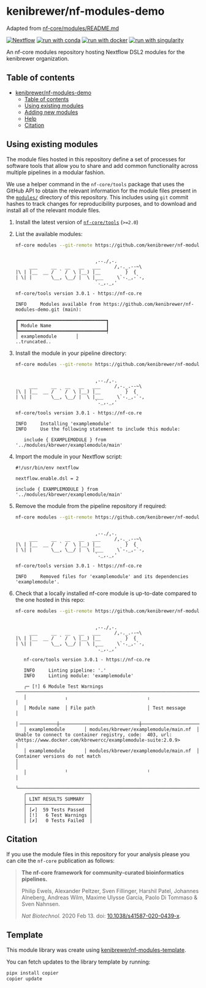 # kenibrewer/nf-modules-demo

Adapted from [nf-core/modules/README.md](https://github.com/nf-core/modules/blob/master/README.md)

[![Nextflow](https://img.shields.io/badge/nextflow%20DSL2-%E2%89%A521.10.3-23aa62.svg?labelColor=000000)](https://www.nextflow.io/)
[![run with conda](http://img.shields.io/badge/run%20with-conda-3EB049?labelColor=000000&logo=anaconda)](https://docs.conda.io/en/latest/)
[![run with docker](https://img.shields.io/badge/run%20with-docker-0db7ed?labelColor=000000&logo=docker)](https://www.docker.com/)
[![run with singularity](https://img.shields.io/badge/run%20with-singularity-1d355c.svg?labelColor=000000)](https://sylabs.io/docs/)

An nf-core modules repository hosting Nextflow DSL2 modules for the kenibrewer organization.

## Table of contents

- [kenibrewer/nf-modules-demo](#kenibrewer/nf-modules-demo)
  - [Table of contents](#table-of-contents)
  - [Using existing modules](#using-existing-modules)
  - [Adding new modules](#adding-new-modules)
  - [Help](#help)
  - [Citation](#citation)

## Using existing modules

The module files hosted in this repository define a set of processes for software tools that allow you to share and add common functionality across multiple pipelines in a modular fashion.

We use a helper command in the `nf-core/tools` package that uses the GitHub API to obtain the relevant information for the module files present in the [`modules/`](modules/) directory of this repository. This includes using `git` commit hashes to track changes for reproducibility purposes, and to download and install all of the relevant module files.

1. Install the latest version of [`nf-core/tools`](https://github.com/nf-core/tools#installation) (`>=2.0`)
2. List the available modules:

   ```bash
   nf-core modules --git-remote https://github.com/kenibrewer/nf-modules-demo.git list remote
   ```

   ```console

                                ,--./,-.
        ___     __   __   __   ___     /,-._.--~\
   |\ | |__  __ /  ` /  \ |__) |__         }  {
   | \| |       \__, \__/ |  \ |___     \`-._,-`-,
                                `._,._,'

   nf-core/tools version 3.0.1 - https://nf-co.re

   INFO     Modules available from https://github.com/kenibrewer/nf-modules-demo.git (main):

   ┏━━━━━━━━━━━━━━━━━━━━━━━━━━━━━━━━┓
   ┃ Module Name                    ┃
   ┡━━━━━━━━━━━━━━━━━━━━━━━━━━━━━━━━┩
   │ examplemodule       │
   ..truncated..
   ```

3. Install the module in your pipeline directory:

   ```bash
   nf-core modules --git-remote https://github.com/kenibrewer/nf-modules-demo.git install examplemodule
   ```

   ```console

                                ,--./,-.
        ___     __   __   __   ___     /,-._.--~\
   |\ | |__  __ /  ` /  \ |__) |__         }  {
   | \| |       \__, \__/ |  \ |___     \`-._,-`-,
                                `._,._,'

   nf-core/tools version 3.0.1 - https://nf-co.re

   INFO     Installing 'examplemodule'
   INFO     Use the following statement to include this module:

      include { EXAMPLEMODULE } from '../modules/kbrewer/examplemodule/main'
   ```

4. Import the module in your Nextflow script:

   ```nextflow
   #!/usr/bin/env nextflow

   nextflow.enable.dsl = 2

   include { EXAMPLEMODULE } from '../modules/kbrewer/examplemodule/main'
   ```

5. Remove the module from the pipeline repository if required:

   ```bash
   nf-core modules --git-remote https://github.com/kenibrewer/nf-modules-demo.git remove examplemodule
   ```

   ```console

                                ,--./,-.
        ___     __   __   __   ___     /,-._.--~\
   |\ | |__  __ /  ` /  \ |__) |__         }  {
   | \| |       \__, \__/ |  \ |___     \`-._,-`-,
                                `._,._,'

   nf-core/tools version 3.0.1 - https://nf-co.re

   INFO     Removed files for 'examplemodule' and its dependencies 'examplemodule'.
   ```

6. Check that a locally installed nf-core module is up-to-date compared to the one hosted in this repo:

   ```bash
   nf-core modules --git-remote https://github.com/kenibrewer/nf-modules-demo.git lint examplemodule
   ```

   ```console

                                ,--./,-.
        ___     __   __   __   ___     /,-._.--~\
   |\ | |__  __ /  ` /  \ |__) |__         }  {
   | \| |       \__, \__/ |  \ |___     \`-._,-`-,
                                `._,._,'

      nf-core/tools version 3.0.1 - https://nf-co.re

      INFO     Linting pipeline: '.'
      INFO     Linting module: 'examplemodule'

      ╭─ [!] 6 Module Test Warnings ──────────────────────────────────────────────────────────────────────────────────────────────────────────────────────────────────────────────────────────╮
      │              ╷                             ╷                                                                                                                                          │
      │ Module name  │ File path                   │ Test message                                                                                                                             │
      │╶─────────────┼─────────────────────────────┼─────────────────────────────────────────────────────────────────────────────────────────────────────────────────────────────────────────╴│
      │ examplemodule       │ modules/kbrewer/examplemodule/main.nf  │ Unable to connect to container registry, code:  403, url: <https://www.docker.com/kbrewercc/examplemodule-suite:2.0.9>                                │
      │ examplemodule       │ modules/kbrewer/examplemodule/main.nf  │ Container versions do not match                                                                                                          │                                                                  │
      │              ╵                             ╵                                                                                                                                          │
      ╰───────────────────────────────────────────────────────────────────────────────────────────────────────────────────────────────────────────────────────────────────────────────────────╯
      ╭───────────────────────╮
      │ LINT RESULTS SUMMARY  │
      ├───────────────────────┤
      │ [✔]  59 Tests Passed  │
      │ [!]   6 Test Warnings │
      │ [✗]   0 Tests Failed  │
   ```

## Citation

If you use the module files in this repository for your analysis please you can cite the `nf-core` publication as follows:

> **The nf-core framework for community-curated bioinformatics pipelines.**
>
> Philip Ewels, Alexander Peltzer, Sven Fillinger, Harshil Patel, Johannes Alneberg, Andreas Wilm, Maxime Ulysse Garcia, Paolo Di Tommaso & Sven Nahnsen.
>
> _Nat Biotechnol._ 2020 Feb 13. doi: [10.1038/s41587-020-0439-x](https://dx.doi.org/10.1038/s41587-020-0439-x).

## Template

This module library was create using [kenibrewer/nf-modules-template](https://github.com/kenibrewer/nf-modules-template).

You can fetch updates to the library template by running:

```bash
pipx install copier
copier update
```

